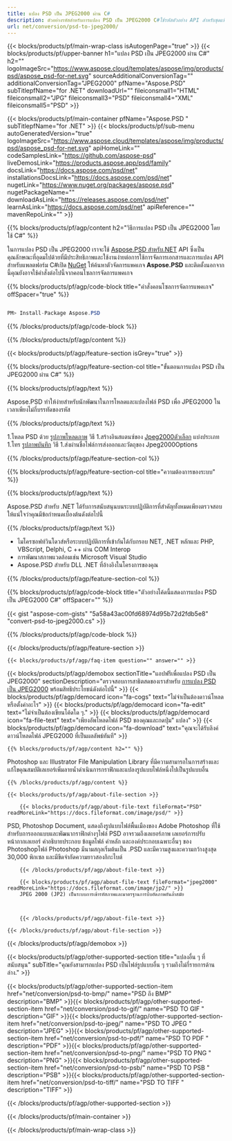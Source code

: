 ```yaml
---
title: แปลง PSD เป็น JPEG2000 ผ่าน C#
description: ตัวอย่างรหัสสำหรับการแปลง PSD เป็น JPEG2000 C#ใช้รหัสตัวอย่าง API สำหรับชุดแฟ้ม PSD เพื่อการแปลง JPEG2000 ภายใน VB.NET, ASP.Net หรือโปรแกรมประยุกต์ใด ๆ ตาม NET
url: net/conversion/psd-to-jpeg2000/
---
```


{{< blocks/products/pf/main-wrap-class isAutogenPage="true" >}}
{{< blocks/products/pf/upper-banner h1="แปลง PSD เป็น JPEG2000 ผ่าน C#" h2="" logoImageSrc="https://www.aspose.cloud/templates/aspose/img/products/psd/aspose_psd-for-net.svg" sourceAdditionalConversionTag="" additionalConversionTag="JPEG2000" pfName="Aspose.PSD" subTitlepfName="for .NET" downloadUrl="" fileiconsmall1="HTML" fileiconsmall2="JPG" fileiconsmall3="PSD" fileiconsmall4="XML" fileiconsmall5="PSD" >}}

{{< blocks/products/pf/main-container pfName="Aspose.PSD " subTitlepfName="for .NET" >}}
{{< blocks/products/pf/sub-menu autoGeneratedVersion="true" logoImageSrc="https://www.aspose.cloud/templates/aspose/img/products/psd/aspose_psd-for-net.svg" apiHomeLink="" codeSamplesLink="https://github.com/aspose-psd" liveDemosLink="https://products.aspose.app/psd/family" docsLink="https://docs.aspose.com/psd/net" installationsDocsLink="https://docs.aspose.com/psd/net" nugetLink="https://www.nuget.org/packages/aspose.psd" nugetPackageName="" downloadAsLink="https://releases.aspose.com/psd/net" learnAsLink="https://docs.aspose.com/psd/net" apiReference="" mavenRepoLink="" >}}

{{% blocks/products/pf/agp/content h2="วิธีการแปลง PSD เป็น JPEG2000 โดยใช้ C#" %}}

ในการแปลง PSD เป็น JPEG2000 เราจะใช้ <a href="/psd/{{< lang-code >}}net">Aspose.PSD สำหรับ.NET</a> API ซึ่งเป็นคุณลักษณะที่อุดมไปด้วยที่มีประสิทธิภาพและใช้งานง่ายต่อการใช้การจัดการเอกสารและการแปลง API สำหรับแพลตฟอร์ม C#เปิด <a href="https://www.nuget.org/packages/aspose.psd">NuGet</a> ให้ค้นหาตัวจัดการแพคเกจ <b>Aspose.PSD</b> และติดตั้งนอกจากนี้คุณยังอาจใช้คำสั่งต่อไปนี้จากคอนโซลการจัดการแพคเกจ

{{% blocks/products/pf/agp/code-block title="คำสั่งคอนโซลการจัดการแพคเกจ" offSpacer="true" %}}

```cs

PM> Install-Package Aspose.PSD

```

{{% /blocks/products/pf/agp/code-block %}}

{{% /blocks/products/pf/agp/content %}}

{{< blocks/products/pf/agp/feature-section isGrey="true" >}}

{{% blocks/products/pf/agp/feature-section-col title="ขั้นตอนการแปลง PSD เป็น JPEG2000 ผ่าน C#" %}}

{{% blocks/products/pf/agp/text %}}

 Aspose.PSD ทำให้ง่ายสำหรับนักพัฒนาในการโหลดและแปลงไฟล์ PSD เพื่อ JPEG2000 ในเวลาเพียงไม่กี่บรรทัดของรหัส

{{% /blocks/products/pf/agp/text %}}

1.โหลด PSD ด้วย [รูปภาพโหลดภาพ](https://apireference.aspose.com/psd/net/aspose.psd/image/methods/load/index) วิธี
1.สร้างอินสแตนซ์ของ [Jpeg2000ตัวเลือก](https://apireference.aspose.com/psd/net/aspose.psd.imageoptions/jpeg2000options) แบ่งประเภท
1.โทร [รูปภาพบันทึก](https://apireference.aspose.com/psd/net/aspose.psd/image/methods/save/index) วิธี
1.ส่งผ่านชื่อไฟล์การส่งออกและวัตถุของ Jpeg2000Options

{{% /blocks/products/pf/agp/feature-section-col %}}

{{% blocks/products/pf/agp/feature-section-col title="ความต้องการของระบบ" %}}

{{% blocks/products/pf/agp/text %}}

 Aspose.PSD สำหรับ .NET ได้รับการสนับสนุนบนระบบปฏิบัติการที่สำคัญทั้งหมดเพียงตรวจสอบให้แน่ใจว่าคุณมีข้อกำหนดเบื้องต้นดังต่อไปนี้

{{% /blocks/products/pf/agp/text %}}

- ไมโครซอฟท์วินโดวส์หรือระบบปฏิบัติการที่เข้ากันได้กับกรอบ NET, .NET หลักและ PHP, VBScript, Delphi, C ++ ผ่าน COM Interop
- การพัฒนาสภาพแวดล้อมเช่น Microsoft Visual Studio
- Aspose.PSD สำหรับ DLL .NET ที่อ้างอิงในโครงการของคุณ

{{% /blocks/products/pf/agp/feature-section-col %}}

{{% blocks/products/pf/agp/code-block title="ตัวอย่างโค้ดนี้แสดงการแปลง PSD เป็น JPEG2000 C#" offSpacer="" %}}

{{< gist "aspose-com-gists" "5a58a43ac00fd68974d95b72d2fdb5e8" "convert-psd-to-jpeg2000.cs" >}}

{{% /blocks/products/pf/agp/code-block %}}

{{< /blocks/products/pf/agp/feature-section >}}

    {{< blocks/products/pf/agp/faq-item question="" answer="" >}}
 

<!-- aboutfile Starts -->

{{< blocks/products/pf/agp/demobox sectionTitle="แอปฟรีเพื่อแปลง PSD เป็น JPEG2000" sectionDescription="ตรวจสอบการสาธิตสดของเราสำหรับ [การแปลง PSD เป็น JPEG2000](https://products.aspose.app/psd/conversion/psd-to-jpeg2000) พร้อมสิทธิประโยชน์ดังต่อไปนี้" >}}
        {{< blocks/products/pf/agp/democard icon="fa-cogs" text="ไม่จำเป็นต้องดาวน์โหลดหรือตั้งค่าอะไร" >}}
        {{< blocks/products/pf/agp/democard icon="fa-edit" text="ไม่จำเป็นต้องเขียนโค้ดใด ๆ." >}}
        {{< blocks/products/pf/agp/democard icon="fa-file-text" text="เพียงอัพโหลดไฟล์ PSD ของคุณและกดปุ่ม\" แปลง\" >}}
        {{< blocks/products/pf/agp/democard icon="fa-download" text="คุณจะได้รับลิงค์ดาวน์โหลดไฟล์ JPEG2000 ที่เป็นผลลัพธ์ทันที" >}}

    {{% blocks/products/pf/agp/content h2="" %}}

Photoshop และ Illustrator File Manipulation Library ที่มีความสามารถในการสร้างและแก้ไขคุณสมบัติเลเยอร์เพิ่มลายน้ำดำเนินการกราฟิกและแปลงรูปแบบไฟล์หนึ่งไปเป็นรูปแบบอื่น



    {{% /blocks/products/pf/agp/content %}}

    {{< blocks/products/pf/agp/about-file-section >}}

        {{< blocks/products/pf/agp/about-file-text fileFormat="PSD" readMoreLink="https://docs.fileformat.com/image/psd/" >}}
PSD, Photoshop Document, แสดงถึงรูปแบบไฟล์พื้นเมืองของ Adobe Photoshop ที่ใช้สำหรับการออกแบบและพัฒนากราฟิกต่างๆไฟล์ PSD อาจรวมถึงเลเยอร์ภาพ เลเยอร์การปรับ หน้ากากเลเยอร์ คำอธิบายประกอบ ข้อมูลไฟล์ คำหลัก และองค์ประกอบเฉพาะอื่นๆ ของ Photoshopไฟล์ Photoshop มีนามสกุลเริ่มต้นเป็น .PSD และมีความสูงและความกว้างสูงสุด 30,000 พิกเซล และมีขีดจำกัดความยาวสองกิกะไบต์

        {{< /blocks/products/pf/agp/about-file-text >}}
        
        {{< blocks/products/pf/agp/about-file-text fileFormat="jpeg2000" readMoreLink="https://docs.fileformat.com/image/jp2/" >}}
        JPEG 2000 (JP2) เป็นระบบการเข้ารหัสภาพและมาตรฐานการบีบอัดภาพอันล้ำสมัย



        {{< /blocks/products/pf/agp/about-file-text >}}

    {{< /blocks/products/pf/agp/about-file-section >}}

{{< /blocks/products/pf/agp/demobox >}}

<!-- aboutfile Ends -->

{{< blocks/products/pf/agp/other-supported-section title="แปลงอื่น ๆ ที่สนับสนุน" subTitle="คุณยังสามารถแปลง PSD เป็นไฟล์รูปแบบอื่น ๆ รวมถึงไม่กี่รายการด้านล่าง." >}}

{{< blocks/products/pf/agp/other-supported-section-item href="net/conversion/psd-to-bmp/" name="PSD ถึง BMP" description="BMP" >}}{{< blocks/products/pf/agp/other-supported-section-item href="net/conversion/psd-to-gif/" name="PSD TO GIF " description="GIF" >}}{{< blocks/products/pf/agp/other-supported-section-item href="net/conversion/psd-to-jpeg/" name="PSD TO JPEG " description="JPEG" >}}{{< blocks/products/pf/agp/other-supported-section-item href="net/conversion/psd-to-pdf/" name="PSD TO PDF " description="PDF" >}}{{< blocks/products/pf/agp/other-supported-section-item href="net/conversion/psd-to-png/" name="PSD TO PNG " description="PNG" >}}{{< blocks/products/pf/agp/other-supported-section-item href="net/conversion/psd-to-psb/" name="PSD TO PSB " description="PSB" >}}{{< blocks/products/pf/agp/other-supported-section-item href="net/conversion/psd-to-tiff/" name="PSD TO TIFF " description="TIFF" >}}

{{< /blocks/products/pf/agp/other-supported-section >}}

{{< /blocks/products/pf/main-container >}}
    
{{< /blocks/products/pf/main-wrap-class >}}
